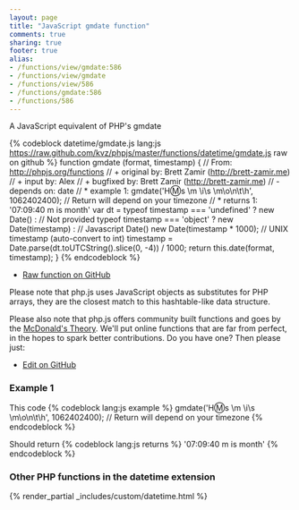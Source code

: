 ```yaml
---
layout: page
title: "JavaScript gmdate function"
comments: true
sharing: true
footer: true
alias:
- /functions/view/gmdate:586
- /functions/view/gmdate
- /functions/view/586
- /functions/gmdate:586
- /functions/586
---
```

<!-- Generated by Rakefile:build -->
A JavaScript equivalent of PHP's gmdate

{% codeblock datetime/gmdate.js lang:js https://raw.github.com/kvz/phpjs/master/functions/datetime/gmdate.js raw on github %}
function gmdate (format, timestamp) {
  // From: http://phpjs.org/functions
  // +   original by: Brett Zamir (http://brett-zamir.me)
  // +   input by: Alex
  // +   bugfixed by: Brett Zamir (http://brett-zamir.me)
  // -    depends on: date
  // *     example 1: gmdate('H:m:s \\m \\i\\s \\m\\o\\n\\t\\h', 1062402400); // Return will depend on your timezone
  // *     returns 1: '07:09:40 m is month'
  var dt = typeof timestamp === 'undefined' ? new Date() : // Not provided
      typeof timestamp === 'object' ? new Date(timestamp) : // Javascript Date()
      new Date(timestamp * 1000); // UNIX timestamp (auto-convert to int)
  timestamp = Date.parse(dt.toUTCString().slice(0, -4)) / 1000;
  return this.date(format, timestamp);
}
{% endcodeblock %}

 - [Raw function on GitHub](https://github.com/kvz/phpjs/blob/master/functions/datetime/gmdate.js)

Please note that php.js uses JavaScript objects as substitutes for PHP arrays, they are 
the closest match to this hashtable-like data structure. 

Please also note that php.js offers community built functions and goes by the 
[McDonald's Theory](https://medium.com/what-i-learned-building/9216e1c9da7d). We'll put online 
functions that are far from perfect, in the hopes to spark better contributions. 
Do you have one? Then please just: 

 - [Edit on GitHub](https://github.com/kvz/phpjs/edit/master/functions/datetime/gmdate.js)

### Example 1
This code
{% codeblock lang:js example %}
gmdate('H:m:s \\m \\i\\s \\m\\o\\n\\t\\h', 1062402400); // Return will depend on your timezone
{% endcodeblock %}

Should return
{% codeblock lang:js returns %}
'07:09:40 m is month'
{% endcodeblock %}


### Other PHP functions in the datetime extension
{% render_partial _includes/custom/datetime.html %}
